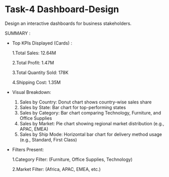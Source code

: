 # Task-4  Dashboard-Design
Design an interactive dashboards for business stakeholders.

SUMMARY :

- Top KPIs Displayed (Cards) :

   1.Total Sales: 12.64M

   2.Total Profit: 1.47M

   3.Total Quantity Sold: 178K

   4.Shipping Cost: 1.35M


- Visual Breakdown:
  1. Sales by Country: Donut chart shows country-wise sales share
  2. Sales by State: Bar chart for top-performing states
  3. Sales by Category: Bar chart comparing Technology, Furniture, and Office Supplies
  4. Sales by Market: Pie chart showing regional market distribution (e.g., APAC, EMEA)
  5. Sales by Ship Mode: Horizontal bar chart for delivery method usage (e.g., Standard, First Class)

   
- Filters Present:

  1.Category Filter: (Furniture, Office Supplies, Technology)

  2.Market Filter: (Africa, APAC, EMEA, etc.)

